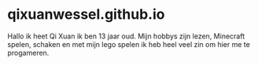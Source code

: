 # qixuanwessel.github.io
Hallo ik heet Qi Xuan ik ben 13 jaar oud.
Mijn hobbys zijn lezen, Minecraft spelen, schaken en met mijn lego spelen ik heb heel veel zin om hier me te progameren.
